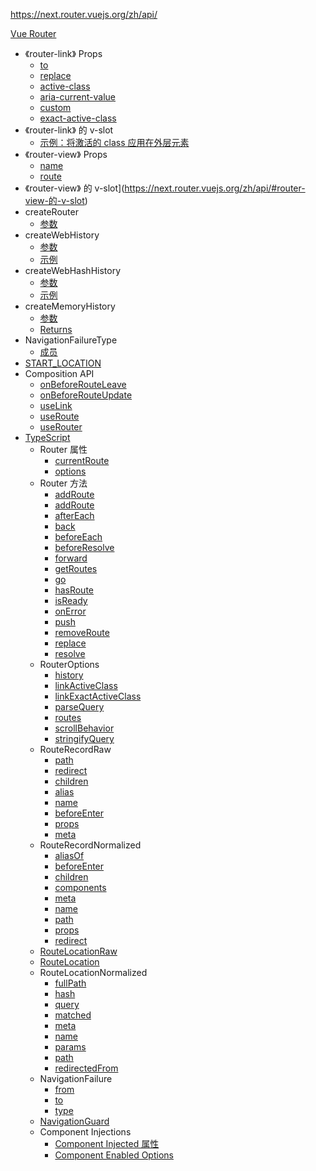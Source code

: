 https://next.router.vuejs.org/zh/api/

[Vue Router](https://next.router.vuejs.org/zh/)

- 《router-link》 Props
  - [to](https://next.router.vuejs.org/zh/api/#to)
  - [replace](https://next.router.vuejs.org/zh/api/#replace)
  - [active-class](https://next.router.vuejs.org/zh/api/#active-class)
  - [aria-current-value](https://next.router.vuejs.org/zh/api/#aria-current-value)
  - [custom](https://next.router.vuejs.org/zh/api/#custom)
  - [exact-active-class](https://next.router.vuejs.org/zh/api/#exact-active-class)
- 《router-link》 的 v-slot
  - [示例：将激活的 class 应用在外层元素](https://next.router.vuejs.org/zh/api/#示例：将激活的-class-应用在外层元素)
- 《router-view》 Props
  - [name](https://next.router.vuejs.org/zh/api/#name)
  - [route](https://next.router.vuejs.org/zh/api/#route)
- 《router-view》  的 v-slot](https://next.router.vuejs.org/zh/api/#router-view-的-v-slot)
- createRouter
  - [参数](https://next.router.vuejs.org/zh/api/#参数)
- createWebHistory
  - [参数](https://next.router.vuejs.org/zh/api/#参数-1)
  - [示例](https://next.router.vuejs.org/zh/api/#示例)
- createWebHashHistory
  - [参数](https://next.router.vuejs.org/zh/api/#参数-2)
  - [示例](https://next.router.vuejs.org/zh/api/#示例-1)
- createMemoryHistory
  - [参数](https://next.router.vuejs.org/zh/api/#参数-3)
  - [Returns](https://next.router.vuejs.org/zh/api/#returns)
- NavigationFailureType
  - [成员](https://next.router.vuejs.org/zh/api/#成员)
- [START_LOCATION](https://next.router.vuejs.org/zh/api/#start-location)
- Composition API
  - [onBeforeRouteLeave](https://next.router.vuejs.org/zh/api/#onbeforerouteleave)
  - [onBeforeRouteUpdate](https://next.router.vuejs.org/zh/api/#onbeforerouteupdate)
  - [useLink](https://next.router.vuejs.org/zh/api/#uselink)
  - [useRoute](https://next.router.vuejs.org/zh/api/#useroute)
  - [useRouter](https://next.router.vuejs.org/zh/api/#userouter)
- [TypeScript](https://next.router.vuejs.org/zh/api/#typescript)
  - Router 属性
    - [currentRoute](https://next.router.vuejs.org/zh/api/#currentroute)
    - [options](https://next.router.vuejs.org/zh/api/#options)
  - Router 方法
    - [addRoute](https://next.router.vuejs.org/zh/api/#addroute)
    - [addRoute](https://next.router.vuejs.org/zh/api/#addroute-1)
    - [afterEach](https://next.router.vuejs.org/zh/api/#aftereach)
    - [back](https://next.router.vuejs.org/zh/api/#back)
    - [beforeEach](https://next.router.vuejs.org/zh/api/#beforeeach)
    - [beforeResolve](https://next.router.vuejs.org/zh/api/#beforeresolve)
    - [forward](https://next.router.vuejs.org/zh/api/#forward)
    - [getRoutes](https://next.router.vuejs.org/zh/api/#getroutes)
    - [go](https://next.router.vuejs.org/zh/api/#go)
    - [hasRoute](https://next.router.vuejs.org/zh/api/#hasroute)
    - [isReady](https://next.router.vuejs.org/zh/api/#isready)
    - [onError](https://next.router.vuejs.org/zh/api/#onerror)
    - [push](https://next.router.vuejs.org/zh/api/#push)
    - [removeRoute](https://next.router.vuejs.org/zh/api/#removeroute)
    - [replace](https://next.router.vuejs.org/zh/api/#replace-1)
    - [resolve](https://next.router.vuejs.org/zh/api/#resolve)
  - RouterOptions
    - [history](https://next.router.vuejs.org/zh/api/#history)
    - [linkActiveClass](https://next.router.vuejs.org/zh/api/#linkactiveclass)
    - [linkExactActiveClass](https://next.router.vuejs.org/zh/api/#linkexactactiveclass)
    - [parseQuery](https://next.router.vuejs.org/zh/api/#parsequery)
    - [routes](https://next.router.vuejs.org/zh/api/#routes)
    - [scrollBehavior](https://next.router.vuejs.org/zh/api/#scrollbehavior)
    - [stringifyQuery](https://next.router.vuejs.org/zh/api/#stringifyquery)
  - RouteRecordRaw
    - [path](https://next.router.vuejs.org/zh/api/#path)
    - [redirect](https://next.router.vuejs.org/zh/api/#redirect)
    - [children](https://next.router.vuejs.org/zh/api/#children)
    - [alias](https://next.router.vuejs.org/zh/api/#alias)
    - [name](https://next.router.vuejs.org/zh/api/#name-1)
    - [beforeEnter](https://next.router.vuejs.org/zh/api/#beforeenter)
    - [props](https://next.router.vuejs.org/zh/api/#props)
    - [meta](https://next.router.vuejs.org/zh/api/#meta)
  - RouteRecordNormalized
    - [aliasOf](https://next.router.vuejs.org/zh/api/#aliasof)
    - [beforeEnter](https://next.router.vuejs.org/zh/api/#beforeenter-1)
    - [children](https://next.router.vuejs.org/zh/api/#children-1)
    - [components](https://next.router.vuejs.org/zh/api/#components)
    - [meta](https://next.router.vuejs.org/zh/api/#meta-1)
    - [name](https://next.router.vuejs.org/zh/api/#name-2)
    - [path](https://next.router.vuejs.org/zh/api/#path-1)
    - [props](https://next.router.vuejs.org/zh/api/#props-1)
    - [redirect](https://next.router.vuejs.org/zh/api/#redirect-1)
  - [RouteLocationRaw](https://next.router.vuejs.org/zh/api/#routelocationraw)
  - [RouteLocation](https://next.router.vuejs.org/zh/api/#routelocation)
  - RouteLocationNormalized
    - [fullPath](https://next.router.vuejs.org/zh/api/#fullpath)
    - [hash](https://next.router.vuejs.org/zh/api/#hash)
    - [query](https://next.router.vuejs.org/zh/api/#query)
    - [matched](https://next.router.vuejs.org/zh/api/#matched)
    - [meta](https://next.router.vuejs.org/zh/api/#meta-2)
    - [name](https://next.router.vuejs.org/zh/api/#name-3)
    - [params](https://next.router.vuejs.org/zh/api/#params)
    - [path](https://next.router.vuejs.org/zh/api/#path-2)
    - [redirectedFrom](https://next.router.vuejs.org/zh/api/#redirectedfrom)
  - NavigationFailure
    - [from](https://next.router.vuejs.org/zh/api/#from)
    - [to](https://next.router.vuejs.org/zh/api/#to-1)
    - [type](https://next.router.vuejs.org/zh/api/#type)
  - [NavigationGuard](https://next.router.vuejs.org/zh/api/#navigationguard)
  - Component Injections
    - [Component Injected 属性](https://next.router.vuejs.org/zh/api/#component-injected-属性)
    - [Component Enabled Options](https://next.router.vuejs.org/zh/api/#component-enabled-options)


